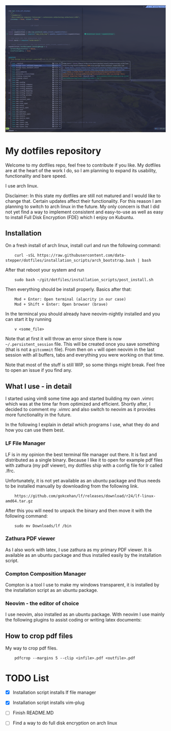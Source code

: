 
![Dark demo](/screenshots/demo_nvim_dark.png?raw=true "My neovim config in action")

# My dotfiles repository

Welcome to my dotfiles repo, feel free to contribute if you like. My dotfiles are at the heart of the work I do, so I am planning to expand its usability, functionality and bare speed.

I use arch linux.

Disclaimer: In this state my dotfiles are still not matured and I would like to change that. Certain updates affect their functionality.
For this reason I am planning to switch to arch linux in the future. My only concern is that I did not yet find a way to implement
consistent and easy-to-use as well as easy to install Full Disk Encryption (FDE) which I enjoy on Kubuntu.

## Installation

On a fresh install of arch linux, install curl and run the following command:

```
	curl -sSL https://raw.githubusercontent.com/data-stepper/dotfiles/installation_scripts/arch_bootstrap.bash | bash
```

After that reboot your system and run

```
	sudo bash ~/git/dotfiles/installation_scripts/post_install.sh
```

Then everything should be install properly. Basics after that:

```
	Mod + Enter: Open terminal (alacrity in our case)
	Mod + Shift + Enter: Open browser (brave)
```

In the termincal you should already have neovim-nightly installed and you can start it by running

```
	v <some_file>
```

Note that at first it will throw an error since there is now `~/.persistent_session` file.
This will be created once you save something (that is not a `gitcommit` file).
From then on `v` will open neovim in the last session with all buffers, tabs and everything you were working on that time.

Note that most of the stuff is still WIP, so some things might break. Feel free to open an issue if you find any.

## What I use - in detail

I started using vim8 some time ago and started building my own .vimrc which was at the time far from optimized and efficient.
Shortly after, I decided to comment my .vimrc and also switch to neovim as it provides more functionality in the future.

In the following I explain in detail which programs I use, what they do and how you can use them best.

### LF File Manager

LF is in my opinion the best terminal file manager out there. It is fast and distributed as a single binary.
Because I like it to open for example pdf files with zathura (my pdf viewer), my dotfiles ship with a config
file for lr called .lfrc.

Unfortunately, it is not yet available as an ubuntu package and thus needs to be installed manually by downloading from the following link.

```
	https://github.com/gokcehan/lf/releases/download/r24/lf-linux-amd64.tar.gz
```

After this you will need to unpack the binary and then move it with the following command:

```
	sudo mv Downloads/lf /bin
```

### Zathura PDF viewer

As I also work with latex, I use zathura as my primary PDF viewer. It is available as an ubuntu package and thus installed easily by the installation script.

### Compton Composition Manager

Compton is a tool I use to make my windows transparent, it is installed by the installation script as an ubuntu package.

### Neovim - the editor of choice

I use neovim, also installed as an ubuntu package. With neovim I use mainly the following plugins to assist coding or writing latex documents:

## How to crop pdf files

My way to crop pdf files.

```
	pdfcrop --margins 5 --clip <infile>.pdf <outfile>.pdf
```

# TODO List

- [x] Installation script installs lf file manager
- [x] Installation script installs vim-plug
- [ ] Finish README.MD
- [ ] Find a way to do full disk encryption on arch linux

